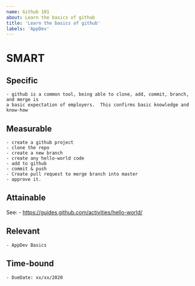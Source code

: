 ```yaml
---
name: Github 101
about: Learn the basics of github
title: 'Learn the basics of github'
labels: 'AppDev'
---
```


# SMART
## Specific
    - github is a common tool, being able to clone, add, commit, branch, and merge is
    a basic expectation of employers.  This confirms basic knowledge and know-how
    


## Measurable
    - create a github project
    - clone the repo
    - create a new branch
    - create any hello-world code
    - add to github
    - commit & push
    - Create pull request to merge branch into master
    - approve it. 

## Attainable
See: 
    - https://guides.github.com/activities/hello-world/
    
## Relevant
    - AppDev Basics
    
    
## Time-bound
    - DueDate: xx/xx/2020

